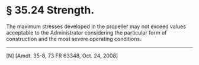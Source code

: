 # § 35.24   Strength.

The maximum stresses developed in the propeller may not exceed values acceptable to the Administrator considering the particular form of construction and the most severe operating conditions.



---

[N] [Amdt. 35-8, 73 FR 63348, Oct. 24, 2008]




